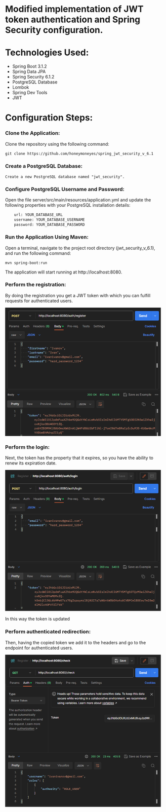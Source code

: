# Modified implementation of JWT token authentication and Spring Security configuration.

# Technologies Used:
+ Spring Boot 3.1.2
+ Spring Data JPA
+ Spring Security 6.1.2
+ PostgreSQL Database
+ Lombok
+ Spring Dev Tools
+ JWT

  
# Configuration Steps:

### Clone the Application:

Clone the repository using the following command:

```
git clone https://github.com/honeymoneyes/spring_jwt_security_v_6.1
```

### Create a PostgreSQL Database:
```
Create a new PostgreSQL database named "jwt_security".
```

### Configure PostgreSQL Username and Password:
Open the file server/src/main/resources/application.yml and update the following properties with your PostgreSQL installation details:

```
    url: YOUR_DATABASE_URL
    username: YOUR_DATABASE_USERNAME
    password: YOUR_DATABASE_PASSWORD
```

### Run the Application Using Maven:
Open a terminal, navigate to the project root directory (jwt_security_v_6.1), and run the following command:

```
mvn spring-boot:run
```

The application will start running at http://localhost:8080.

### Perform the registration:
By doing the registration you get a JWT token with which you can fulfill requests for authenticated users.

![ImageAlt](https://github.com/honeymoneyes/spring_jwt_security_v_6.1/blob/master/src/main/resources/static/register.png)

### Perform the login:
Next, the token has the property that it expires, so you have the ability to renew its expiration date.

![ImageAlt](https://github.com/honeymoneyes/spring_jwt_security_v_6.1/blob/master/src/main/resources/static/login.png)

In this way the token is updated

### Perform authenticated redirection:
Then, having the copied token we add it to the headers and go to the endpoint for authenticated users.

![ImageAlt](https://github.com/honeymoneyes/spring_jwt_security_v_6.1/blob/master/src/main/resources/static/authorization_endpoint.png)
